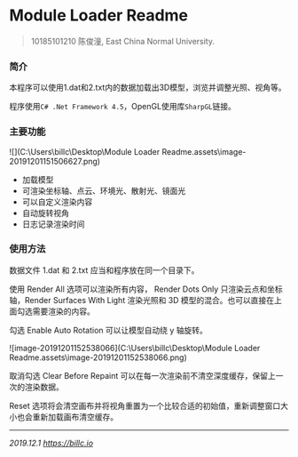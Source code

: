 # Module Loader Readme

> 10185101210 陈俊潼, East China Normal University.

### 简介

本程序可以使用1.dat和2.txt内的数据加载出3D模型，浏览并调整光照、视角等。

程序使用`C# .Net Framework 4.5`，OpenGL使用库`SharpGL`链接。

### 主要功能

![](C:\Users\billc\Desktop\Module Loader Readme.assets\image-20191201151506627.png)

- 加载模型
- 可渲染坐标轴、点云、环境光、散射光、镜面光
- 可以自定义渲染内容
- 自动旋转视角
- 日志记录渲染时间

### 使用方法

数据文件 1.dat 和 2.txt 应当和程序放在同一个目录下。

使用 Render All 选项可以渲染所有内容， Render Dots Only 只渲染云点和坐标轴，Render Surfaces With Light 渲染光照和 3D 模型的混合。也可以直接在上面勾选需要渲染的内容。

勾选 Enable Auto Rotation 可以让模型自动绕 y 轴旋转。

![image-20191201152538066](C:\Users\billc\Desktop\Module Loader Readme.assets\image-20191201152538066.png)

取消勾选 Clear Before Repaint 可以在每一次渲染前不清空深度缓存，保留上一次的渲染数据。

Reset 选项将会清空画布并将视角重置为一个比较合适的初始值，重新调整窗口大小也会重新加载画布清空缓存。

---

*2019.12.1*
*https://billc.io*
